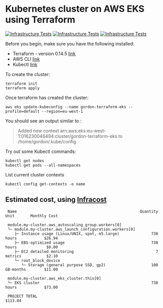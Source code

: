 # Kubernetes cluster on AWS EKS using Terraform

[![Infrastructure Tests](https://www.bridgecrew.cloud/badges/github/gordonmurray/gordon-terraform-eks/iso)](https://www.bridgecrew.cloud/link/badge?vcs=github&fullRepo=gordonmurray%2Fgordon-terraform-eks&benchmark=ISO27001) [![Infrastructure Tests](https://www.bridgecrew.cloud/badges/github/gordonmurray/gordon-terraform-eks/soc2)](https://www.bridgecrew.cloud/link/badge?vcs=github&fullRepo=gordonmurray%2Fgordon-terraform-eks&benchmark=SOC2) [![Infrastructure Tests](https://www.bridgecrew.cloud/badges/github/gordonmurray/gordon-terraform-eks/cis_kubernetes)](https://www.bridgecrew.cloud/link/badge?vcs=github&fullRepo=gordonmurray%2Fgordon-terraform-eks&benchmark=CIS+KUBERNETES+V1.5)

Before you begin, make sure you have the following installed:

* Terraform - version 0.14.5 [link](https://www.terraform.io/downloads.html)
* AWS CLI [link](https://docs.aws.amazon.com/cli/latest/userguide/cli-chap-welcome.html)
* Kubectl [link](https://kubernetes.io/docs/tasks/tools/)

To create the cluster:

```
terraform init
terraform apply
```

Once terraform has created the cluster:

```
aws eks update-kubeconfig --name gordon-terraform-eks --profile=default --region=eu-west-1 
```

You should see an output similar to :

> Added new context arn:aws:eks:eu-west-1:016230046494:cluster/gordon-terraform-eks to /home/gordon/.kube/config

Try out some Kubectl commands:

```
kubectl get nodes
kubectl get pods --all-namespaces
```


List current cluster contexts

```
kubectl config get-contexts -o name
```

## Estimated cost, using [Infracost](https://github.com/infracost/infracost)

```
 Name                                                      Quantity  Unit       Monthly Cost 
                                                                                             
 module.my-cluster.aws_autoscaling_group.workers[0]                                          
 └─ module.my-cluster.aws_launch_configuration.workers[0]                                    
    ├─ Instance usage (Linux/UNIX, spot, m5.large)              730  hours            $26.94 
    ├─ EBS-optimized usage                                      730  hours             $0.00 
    ├─ EC2 detailed monitoring                                    7  metrics           $2.10 
    └─ root_block_device                                                                     
       └─ Storage (general purpose SSD, gp2)                    100  GB-months        $11.00 
                                                                                             
 module.my-cluster.aws_eks_cluster.this[0]                                                   
 └─ EKS cluster                                                 730  hours            $73.00 
                                                                                             
 PROJECT TOTAL                                                                       $113.04        
```

